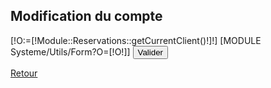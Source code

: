 <div style="overflow:hidden;">
<h2>Modification du compte</h2>
<div id="msg"></div>
<form method="POST" id="clientForm">
    [!O:=[!Module::Reservations::getCurrentClient()!]!]
    [MODULE Systeme/Utils/Form?O=[!O!]]
    <input type="hidden" class="btn btn-success btn-block" name="ValidForm" value="1" />
    <input type="submit" class="btn btn-success btn-block" id="createClient" name="Valider" value="Valider" />
</form>
    <a href="/" class="btn btn-danger btn-block">Retour</a>
</div>
<script>
    $(document).ready(function(e) {
        $('#clientForm').on('submit', function (e) {
            e.preventDefault();
            $.ajax({
                url: "/Systeme/Save.json",
                data: $('#clientForm').serialize(),
                method: 'POST'
            }).done(function (response) {
                if (response.success){
                    $('#clientForm').css('display','none');
                    $('#msg').html(response.message);
                }else{
                    $('#msg').html(response.message);
                }
                console.log(response);
            });
        });
    });
</script>
<style>
    @media screen and (min-width: 768px) {
        .modal-dialog {
            padding-top: 100px !important;
        }
    }
</style>